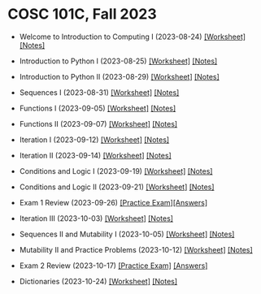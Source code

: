 # COSC 101C, Fall 2023

- Welcome to Introduction to Computing I (2023-08-24) [[Worksheet]](./notes/8_24.pdf) [[Notes]](./answers/8_24_answers.pdf)

- Introduction to Python I (2023-08-25) [[Worksheet]](./notes/8_25.pdf) [[Notes]](./answers/8_25_answers.pdf)

- Introduction to Python II (2023-08-29) [[Worksheet]](./notes/8_29.pdf) [[Notes]](./answers/8_29_answers.pdf)

- Sequences I (2023-08-31) [[Worksheet]](./notes/8_31.pdf) [[Notes]](./answers/8_31_answers.pdf)

- Functions I (2023-09-05) [[Worksheet]](./notes/9_5.pdf) [[Notes]](./answers/9_5_answers.pdf)

- Functions II (2023-09-07) [[Worksheet]](./notes/9_7.pdf) [[Notes]](./answers/9_7_answers.pdf)

- Iteration I (2023-09-12) [[Worksheet]](./notes/9_12.pdf) [[Notes]](./answers/9_12_answers.pdf)

- Iteration II (2023-09-14) [[Worksheet]](./notes/9_14.pdf) [[Notes]](./answers/9_14_answers.pdf)

- Conditions and Logic I (2023-09-19) [[Worksheet]](./notes/9_19.pdf) [[Notes]](./answers/9_19_answers.pdf)

- Conditions and Logic II (2023-09-21) [[Worksheet]](./notes/9_21.pdf) [[Notes]](./answers/9_21_answers.pdf)

- Exam 1 Review (2023-09-26) [[Practice Exam]](./notes/9_26.pdf)[[Answers]](./answers/9_26_answers.pdf)

- Iteration III (2023-10-03) [[Worksheet]](./notes/10_3.pdf) [[Notes]](./answers/10_3_answers.pdf)

- Sequences II and Mutability I (2023-10-05) [[Worksheet]](./notes/10_5.pdf) [[Notes]](./answers/10_5_answers.pdf)

- Mutability II and Practice Problems (2023-10-12) [[Worksheet]](./notes/10_12.pdf) [[Notes]](./answers/10_12_answers.pdf)

- Exam 2 Review (2023-10-17) [[Practice Exam]](./notes/10_17.pdf) [[Answers]](./answers/10_17_answers.pdf)


- Dictionaries (2023-10-24) [[Worksheet]](./notes/10_24.pdf) [[Notes]](./answers/10_24_answers.pdf)
